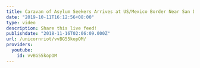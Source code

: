 ```yaml
---
title: Caravan of Asylum Seekers Arrives at US/Mexico Border Near San Diego
date: "2019-10-11T16:12:56+08:00"
type: video
description: Share this live feed!
publishdate: "2018-11-16T02:06:09.000Z"
url: /unicornriot/vvBG55kopOM/
providers:
  youtube:
    id: vvBG55kopOM
---
```

